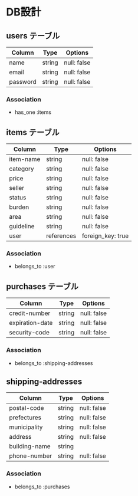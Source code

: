 # DB設計

## users テーブル

| Column   | Type   | Options     |
| -------- | ------ | ----------- |
| name     | string | null: false |
| email    | string | null: false |
| password | string | null: false |

### Association

- has_one :items

## items テーブル

| Column    | Type   | Options     |
| --------  | ------ | ----------- |
| item-name | string | null: false |
| category  | string | null: false |
| price     | string | null: false |
| seller    | string | null: false |
| status    | string | null: false |
| burden    | string | null: false |
| area      | string | null: false |
| guideline | string | null: false |
| user      | references | foreign_key: true |

### Association

- belongs_to :user

## purchases テーブル

| Column          | Type   | Options     |
| --------        | ------ | ----------- |
| credit-number   | string | null: false |
| expiration-date | string | null: false |
| security-code   | string | null: false |

### Association

- belongs_to :shipping-addresses

## shipping-addresses

| Column       | Type   | Options     |
| --------     | ------ | ----------- |
| postal-code  | string | null: false |
| prefectures  | string | null: false |
| municipality | string | null: false |
| address      | string | null: false |
| building-name| string |             |
| phone-number | string | null: false |

### Association

- belongs_to :purchases